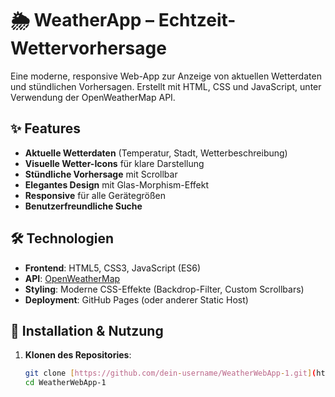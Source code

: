 # 🌦️ WeatherApp – Echtzeit-Wettervorhersage

Eine moderne, responsive Web-App zur Anzeige von aktuellen Wetterdaten und stündlichen Vorhersagen. Erstellt mit HTML, CSS und JavaScript, unter Verwendung der OpenWeatherMap API.



## ✨ Features

- **Aktuelle Wetterdaten** (Temperatur, Stadt, Wetterbeschreibung)
- **Visuelle Wetter-Icons** für klare Darstellung
- **Stündliche Vorhersage** mit Scrollbar
- **Elegantes Design** mit Glas-Morphism-Effekt
- **Responsive** für alle Gerätegrößen
- **Benutzerfreundliche Suche**

## 🛠️ Technologien

- **Frontend**: HTML5, CSS3, JavaScript (ES6)
- **API**: [OpenWeatherMap](https://openweathermap.org/api)
- **Styling**: Moderne CSS-Effekte (Backdrop-Filter, Custom Scrollbars)
- **Deployment**: GitHub Pages (oder anderer Static Host)

## 🚀 Installation & Nutzung

1. **Klonen des Repositories**:
   ```bash
   git clone [https://github.com/dein-username/WeatherWebApp-1.git](https://github.com/Lakshan127/WeatherWebApp.git)
   cd WeatherWebApp-1
